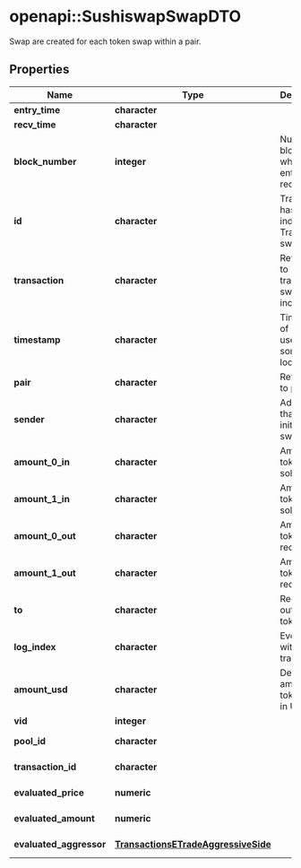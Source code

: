 # openapi::SushiswapSwapDTO

Swap are created for each token swap within a pair.

## Properties
Name | Type | Description | Notes
------------ | ------------- | ------------- | -------------
**entry_time** | **character** |  | [optional] 
**recv_time** | **character** |  | [optional] 
**block_number** | **integer** | Number of block in which entity was recorded. | [optional] 
**id** | **character** | Transaction hash plus index in Transaction swap array. | [optional] 
**transaction** | **character** | Reference to transaction swap was included in. | [optional] 
**timestamp** | **character** | Timestamp of swap, used for sorted lookups. | [optional] 
**pair** | **character** | Reference to pair. | [optional] 
**sender** | **character** | Address that initiated the swap. | [optional] 
**amount_0_in** | **character** | Amount of token0 sold. | [optional] 
**amount_1_in** | **character** | Amount of token1 sold. | [optional] 
**amount_0_out** | **character** | Amount of token0 received. | [optional] 
**amount_1_out** | **character** | Amount of token1 received. | [optional] 
**to** | **character** | Recipient of output tokens. | [optional] 
**log_index** | **character** | Event index within transaction. | [optional] 
**amount_usd** | **character** | Derived amount of tokens sold in USD. | [optional] 
**vid** | **integer** |  | [optional] 
**pool_id** | **character** |  | [optional] [readonly] 
**transaction_id** | **character** |  | [optional] [readonly] 
**evaluated_price** | **numeric** |  | [optional] [readonly] 
**evaluated_amount** | **numeric** |  | [optional] [readonly] 
**evaluated_aggressor** | [**TransactionsETradeAggressiveSide**](Transactions.ETradeAggressiveSide.md) |  | [optional] [Enum: ] 



